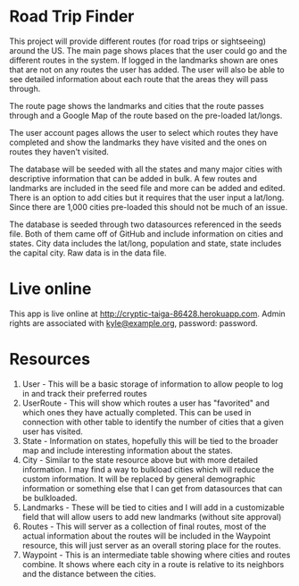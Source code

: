 # Road Trip Finder

This project will provide different routes (for road trips or sightseeing) around the US. The main page shows places that the user could go and the different routes in the system. If logged in the landmarks shown are ones that are not on any routes the user has added. The user will also be able to see detailed information about each route that the areas they will pass through. 

The route page shows the landmarks and cities that the route passes through and a Google Map of the route based on the pre-loaded lat/longs. 

The user account pages allows the user to select which routes they have completed and show the landmarks they have visited and the ones on routes they haven't visited. 

The database will be seeded with all the states and many major cities with descriptive information that can be added in bulk. A few routes and landmarks are included in the seed file and more can be added and edited. There is an option to add cities but it requires that the user input a lat/long. Since there are 1,000 cities pre-loaded this should not be much of an issue.

The database is seeded through two datasources referenced in the seeds file. Both of them came off of GitHub and include information on cities and states. City data includes the lat/long, population and state, state includes the capital city. Raw data is in the data file.

# Live online
This app is live online at http://cryptic-taiga-86428.herokuapp.com. Admin rights are associated with kyle@example.org, password: password.

# Resources

1. User - This will be a basic storage of information to allow people to log in and track their preferred routes
1. UserRoute - This will show which routes a user has "favorited" and which ones they have actually completed. This can be used in connection with other table to identify the number of cities that a given user has visited.
1. State - Information on states, hopefully this will be tied to the broader map and include interesting information about the states.
1. City - Similar to the state resource above but with more detailed information. I may find a way to bulkload cities which will reduce the custom information. It will be replaced by general demographic information or something else that I can get from datasources that can be bulkloaded.
1. Landmarks - These will be tied to cities and I will add in a customizable field that will allow users to add new landmarks (without site approval)
1. Routes - This will server as a collection of final routes, most of the actual information about the routes will be included in the Waypoint resource, this will just server as an overall storing place for the routes.
1. Waypoint - This is an intermediate table showing where cities and routes combine. It shows where each city in a route is relative to its neighbors and the distance between the cities. 
